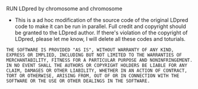 RUN LDpred by chromosome and chromosome

* This is a ad hoc modification of the source code of the original LDpred code to make it can be run in parallel. Full credit and copyright should be granted to the LDpred author. If there's violation of the copyright of LDpred, please let me know, I will delete all these codes and toturials.

```
THE SOFTWARE IS PROVIDED "AS IS", WITHOUT WARRANTY OF ANY KIND, EXPRESS OR IMPLIED, INCLUDING BUT NOT LIMITED TO THE WARRANTIES OF MERCHANTABILITY, FITNESS FOR A PARTICULAR PURPOSE AND NONINFRINGEMENT. IN NO EVENT SHALL THE AUTHORS OR COPYRIGHT HOLDERS BE LIABLE FOR ANY CLAIM, DAMAGES OR OTHER LIABILITY, WHETHER IN AN ACTION OF CONTRACT, TORT OR OTHERWISE, ARISING FROM, OUT OF OR IN CONNECTION WITH THE SOFTWARE OR THE USE OR OTHER DEALINGS IN THE SOFTWARE.
```
